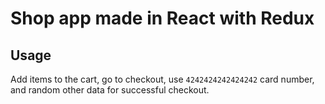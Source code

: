 # Shop app made in React with Redux

## Usage

Add items to the cart, go to checkout, use `4242424242424242` card number, and random other data for successful checkout.
